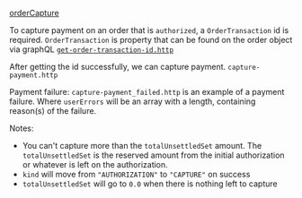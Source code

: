 [orderCapture](https://shopify.dev/api/admin-graphql/2022-07/mutations/orderCapture)

To capture payment on an order that is `authorized`, a `OrderTransaction` id is required. `OrderTransaction` is property that can be found on the order object via graphQL
[`get-order-transaction-id.http`](./get-order-transaction-id.http)

After getting the id successfully, we can capture payment. `capture-payment.http`

Payment failure:
`capture-payment_failed.http` is an example of a payment failure.
Where `userErrors` will be an array with a length, containing reason(s) of the failure.

Notes:

- You can't capture more than the `totalUnsettledSet` amount. The `totalUnsettledSet` is the reserved amount from the initial authorization or whatever is left on the authorization. 
- `kind` will move from `"AUTHORIZATION"` to `"CAPTURE"` on success
- `totalUnsettledSet` will go to `0.0` when there is nothing left to capture
